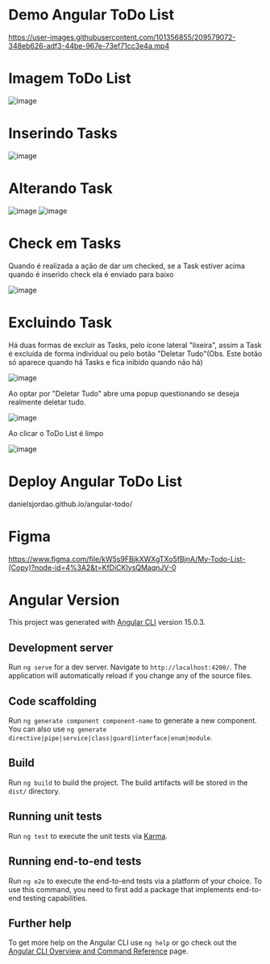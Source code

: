 # Demo Angular ToDo List

https://user-images.githubusercontent.com/101356855/209579072-348eb626-adf3-44be-967e-73ef71cc3e4a.mp4

# Imagem ToDo List

![image](https://user-images.githubusercontent.com/101356855/210990700-0cceaceb-71a6-47c2-9a97-035be71f06eb.png)

# Inserindo Tasks

![image](https://user-images.githubusercontent.com/101356855/210990998-6a6f68fa-eff3-4165-9fbc-7cda5e4e060a.png)

# Alterando Task

![image](https://user-images.githubusercontent.com/101356855/210991621-aeeb85a4-25f2-4613-8785-5642f132be79.png)
![image](https://user-images.githubusercontent.com/101356855/210991883-ed419212-f6da-42e7-85ee-6f35ee799603.png)

# Check em Tasks

Quando é realizada a ação de dar um checked, se a Task estiver acima quando é inserido check ela é enviado para baixo

![image](https://user-images.githubusercontent.com/101356855/210992847-e3772269-6eb6-4d39-90c5-03684f1c8935.png)

# Excluindo Task

Há duas formas de excluir as Tasks, pelo ícone lateral "lixeira", assim a Task é excluída de forma individual ou pelo botão "Deletar Tudo"(Obs. Este botão só aparece quando há Tasks e fica inibido quando não há)

![image](https://user-images.githubusercontent.com/101356855/210994232-f7c6c573-6228-4ed8-bef1-e6124538d582.png)

Ao optar por "Deletar Tudo" abre uma popup questionando se deseja realmente deletar tudo.

![image](https://user-images.githubusercontent.com/101356855/210994805-4e2a82b0-5f27-4bd3-b0fc-5cec74db5b22.png)

Ao clicar o ToDo List é limpo

![image](https://user-images.githubusercontent.com/101356855/210995225-6d3585b5-bbd6-445a-af93-be70b8925f1f.png)

# Deploy Angular ToDo List

danielsjordao.github.io/angular-todo/

# Figma
https://www.figma.com/file/kW5s9FBjkXWXgTXo5fBjnA/My-Todo-List-(Copy)?node-id=4%3A2&t=KfDiCKIysQMaqnJV-0

# Angular Version

This project was generated with [Angular CLI](https://github.com/angular/angular-cli) version 15.0.3.

## Development server

Run `ng serve` for a dev server. Navigate to `http://localhost:4200/`. The application will automatically reload if you change any of the source files.

## Code scaffolding

Run `ng generate component component-name` to generate a new component. You can also use `ng generate directive|pipe|service|class|guard|interface|enum|module`.

## Build

Run `ng build` to build the project. The build artifacts will be stored in the `dist/` directory.

## Running unit tests

Run `ng test` to execute the unit tests via [Karma](https://karma-runner.github.io).

## Running end-to-end tests

Run `ng e2e` to execute the end-to-end tests via a platform of your choice. To use this command, you need to first add a package that implements end-to-end testing capabilities.

## Further help

To get more help on the Angular CLI use `ng help` or go check out the [Angular CLI Overview and Command Reference](https://angular.io/cli) page.
